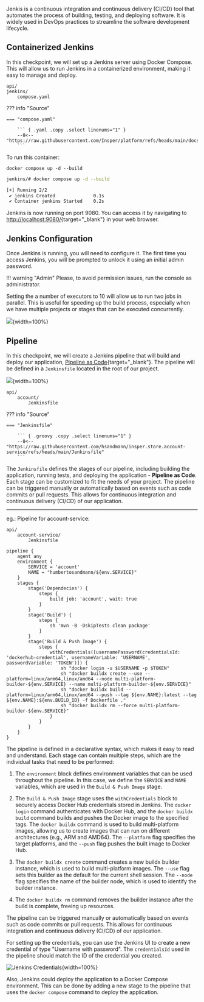 
Jenkis is a continuous integration and continuous delivery (CI/CD) tool that automates the process of building, testing, and deploying software. It is widely used in DevOps practices to streamline the software development lifecycle.

## Containerized Jenkins

In this checkpoint, we will set up a Jenkins server using Docker Compose. This will allow us to run Jenkins in a containerized environment, making it easy to manage and deploy.

``` { .tree .copy .select }
api/
jenkins/
    compose.yaml
```

??? info "Source"

    === "compose.yaml"

        ``` { .yaml .copy .select linenums="1" }
        --8<-- "https://raw.githubusercontent.com/Insper/platform/refs/heads/main/docs/checkpoints/4/jenkins/compose.yaml"
        ```

<!-- termynal -->

To run this container:

``` { .bash .copy .select }
docker compose up -d --build
```

``` bash
jenkins/# docker compose up -d --build

[+] Running 2/2
 ✔ jenkins Created              0.1s 
 ✔ Container jenkins Started    0.2s 
```

Jenkins is now running on port 9080. You can access it by navigating to [http://localhost:9080/](http://localhost:9080/){target="_blank"} in your web browser.

## Jenkins Configuration

Once Jenkins is running, you will need to configure it. The first time you access Jenkins, you will be prompted to unlock it using an initial admin password.

!!! warning "Admin"
    Please, to avoid permission issues, run the console as administrator.

Setting the a number of executors to 10 will allow us to run two jobs in parallel. This is useful for speeding up the build process, especially when we have multiple projects or stages that can be executed concurrently.

![](../assets/images/jenkins.system.nexecutors.png){width=100%}


## Pipeline

In this checkpoint, we will create a Jenkins pipeline that will build and deploy our application, [Pipeline as Code](https://www.jenkins.io/doc/book/pipeline/pipeline-as-code/){target="_blank"}. The pipeline will be defined in a `Jenkinsfile` located in the root of our project.

![](../assets/images/jenkins.pipeline.png){width=100%}

``` { .tree .copy .select }
api/
    account/
        Jenkinsfile
```
??? info "Source"

    === "Jenkinsfile"

        ``` { .groovy .copy .select linenums="1" }
        --8<-- "https://raw.githubusercontent.com/hsandmann/insper.store.account-service/refs/heads/main/Jenkinsfile"
        ```

The `Jenkinsfile` defines the stages of our pipeline, including building the application, running tests, and deploying the application - **Pipeline as Code**. Each stage can be customized to fit the needs of your project.
The pipeline can be triggered manually or automatically based on events such as code commits or pull requests. This allows for continuous integration and continuous delivery (CI/CD) of our application.

---

eg.: Pipeline for account-service:

``` { .tree .copy .select }
api/
    account-service/
        Jenkinsfile
```

``` { .groovy .copy .select title="Jenkinsfile" }
pipeline {
    agent any
    environment {
        SERVICE = 'account'
        NAME = "humbertosandmann/${env.SERVICE}"
    }
    stages {
        stage('Dependecies') {
            steps {
                build job: 'account', wait: true
            }
        }
        stage('Build') { 
            steps {
                sh 'mvn -B -DskipTests clean package'
            }
        }      
        stage('Build & Push Image') {
            steps {
                withCredentials([usernamePassword(credentialsId: 'dockerhub-credential', usernameVariable: 'USERNAME', passwordVariable: 'TOKEN')]) {
                    sh "docker login -u $USERNAME -p $TOKEN"
                    sh "docker buildx create --use --platform=linux/arm64,linux/amd64 --node multi-platform-builder-${env.SERVICE} --name multi-platform-builder-${env.SERVICE}"
                    sh "docker buildx build --platform=linux/arm64,linux/amd64 --push --tag ${env.NAME}:latest --tag ${env.NAME}:${env.BUILD_ID} -f Dockerfile ."
                    sh "docker buildx rm --force multi-platform-builder-${env.SERVICE}"
                }
            }
        }
    }
}
```

The pipeline is defined in a declarative syntax, which makes it easy to read and understand. Each stage can contain multiple steps, which are the individual tasks that need to be performed:

1. The `environment` block defines environment variables that can be used throughout the pipeline. In this case, we define the `SERVICE` and `NAME` variables, which are used in the `Build & Push Image` stage.

1. The `Build & Push Image` stage uses the `withCredentials` block to securely access Docker Hub credentials stored in Jenkins. The `docker login` command authenticates with Docker Hub, and the `docker buildx build` command builds and pushes the Docker image to the specified tags.
The `docker buildx` command is used to build multi-platform images, allowing us to create images that can run on different architectures (e.g., ARM and AMD64). The `--platform` flag specifies the target platforms, and the `--push` flag pushes the built image to Docker Hub.

1. The `docker buildx create` command creates a new buildx builder instance, which is used to build multi-platform images. The `--use` flag sets this builder as the default for the current shell session. The `--node` flag specifies the name of the builder node, which is used to identify the builder instance.

1. The `docker buildx rm` command removes the builder instance after the build is complete, freeing up resources.

The pipeline can be triggered manually or automatically based on events such as code commits or pull requests. This allows for continuous integration and continuous delivery (CI/CD) of our application.

For setting up the credentials, you can use the Jenkins UI to create a new credential of type "Username with password". The `credentialsId` used in the pipeline should match the ID of the credential you created.

<!-- ![Jenkins Credentials](../assets/images/jenkins.crenditials.png){width=100%} -->

![Jenkins Credentials](../assets/images/jenkins.crenditials.add.png){width=100%}

Also, Jenkins could deploy the application to a Docker Compose environment. This can be done by adding a new stage to the pipeline that uses the `docker compose` command to deploy the application.



[^1]: [Jenkins](https://www.jenkins.io/doc/book/using/){target="_blank"} - Jenkins documentation.